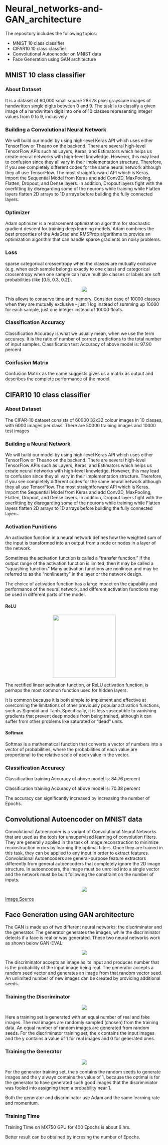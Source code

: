 # Neural_networks-and-GAN_architecture

The repository includes the following topics:

* MNIST 10 class classifier
* CIFAR10 10 class classfier
* Convolutional Autoencoder on MNIST data
* Face Generation using GAN architecture

## MNIST 10 class classifier

### About Dataset

It is a dataset of 60,000 small square 28×28 pixel grayscale images of handwritten single digits between 0 and 9. The task is to classify a given image of a handwritten digit into one of 10 classes representing integer values from 0 to 9, inclusively

### Building a Convolutional Neural Network

We will build our model by using high-level Keras API which uses either TensorFlow or Theano on the backend. There are several high-level TensorFlow APIs such as Layers, Keras, and Estimators which helps us create neural networks with high-level knowledge. However, this may lead to confusion since they all vary in their implementation structure. Therefore, if you see completely different codes for the same neural network although they all use TensorFlow. The most straightforward API which is Keras. Import the Sequential Model from Keras and add Conv2D, MaxPooling, Flatten, Dropout, and Dense layers. In addition, Dropout layers fight with the overfitting by disregarding some of the neurons while training while Flatten layers flatten 2D arrays to 1D arrays before building the fully connected layers.

### Optimizer

Adam optimizer is a replacement optimization algorithm for stochastic gradient descent for training deep learning models. Adam combines the best properties of the AdaGrad and RMSProp algorithms to provide an optimization algorithm that can handle sparse gradients on noisy problems.

### Loss

sparse categorical crossentropy when the classes are mutually exclusive (e.g. when each sample belongs exactly to one class) and categorical crossentropy when one sample can have multiple classes or labels are soft probabilities (like [0.5, 0.3, 0.2]).

<p align="center">
  <img src="https://user-images.githubusercontent.com/46927252/117635994-feef2780-b19d-11eb-9f67-8ba952110619.png" />
</p>

This allows to conserve time and memory. Consider case of 10000 classes when they are mutually exclusive - just 1 log instead of summing up 10000 for each sample, just one integer instead of 10000 floats.

### Classification Accuracy

Classification Accuracy is what we usually mean, when we use the term accuracy. It is the ratio of number of correct predictions to the total number of input samples.
Classification test Accuracy of above model is: 97.90 percent 

### Confusion Matrix

Confusion Matrix as the name suggests gives us a matrix as output and describes the complete performance of the model.

## CIFAR10 10 class classifier

### About Dataset

The CIFAR-10 dataset consists of 60000 32x32 colour images in 10 classes, with 6000 images per class. There are 50000 training images and 10000 test images

### Building a Neural Network

We will build our model by using high-level Keras API which uses either TensorFlow or Theano on the backend. There are several high-level TensorFlow APIs such as Layers, Keras, and Estimators which helps us create neural networks with high-level knowledge. However, this may lead to confusion since they all vary in their implementation structure. Therefore, if you see completely different codes for the same neural network although they all use TensorFlow. The most straightforward API which is Keras. Import the Sequential Model from Keras and add Conv2D, MaxPooling, Flatten, Dropout, and Dense layers. In addition, Dropout layers fight with the overfitting by disregarding some of the neurons while training while Flatten layers flatten 2D arrays to 1D arrays before building the fully connected layers.

### Activation Functions

An activation function in a neural network defines how the weighted sum of the input is transformed into an output from a node or nodes in a layer of the network.

Sometimes the activation function is called a “transfer function.” If the output range of the activation function is limited, then it may be called a “squashing function.” Many activation functions are nonlinear and may be referred to as the “nonlinearity” in the layer or the network design.

The choice of activation function has a large impact on the capability and performance of the neural network, and different activation functions may be used in different parts of the model.

#### ReLU 

<p align="center">
<img src="https://user-images.githubusercontent.com/46927252/117638120-2646f400-b1a0-11eb-9955-e0f05635f647.png" data-canonical-src="https://gyazo.com/eb5c5741b6a9a16c692170a41a49c858.png" width="200" height="200" />
</p>

The rectified linear activation function, or ReLU activation function, is perhaps the most common function used for hidden layers.

It is common because it is both simple to implement and effective at overcoming the limitations of other previously popular activation functions, such as Sigmoid and Tanh. Specifically, it is less susceptible to vanishing gradients that prevent deep models from being trained, although it can suffer from other problems like saturated or “dead” units.

#### Softmax

Softmax is a mathematical function that converts a vector of numbers into a vector of probabilities, where the probabilities of each value are proportional to the relative scale of each value in the vector.

### Classification Accuracy

Classification training Accuracy of above model is: 84.76 percent

Classification training Accuracy of above model is: 70.38 percent

The accuracy can significantly increased by increasing the number of Epochs.

## Convolutional Autoencoder on MNIST data

Convolutional Autoencoder is a variant of Convolutional Neural Networks that are used as the tools for unsupervised learning of convolution filters. They are generally applied in the task of image reconstruction to minimize reconstruction errors by learning the optimal filters. Once they are trained in this task, they can be applied to any input in order to extract features. Convolutional Autoencoders are general-purpose feature extractors differently from general autoencoders that completely ignore the 2D image structure. In autoencoders, the image must be unrolled into a single vector and the network must be built following the constraint on the number of inputs.


<p align="center">
  <img src="https://user-images.githubusercontent.com/46927252/117638652-b1c08500-b1a0-11eb-866b-637c5a1efb44.png" />
</p>

<p align="center">
  
[Image Source](https://www.researchgate.net/profile/Xifeng-Guo/publication/320658590/figure/fig1/AS:614154637418504@1523437284408/The-structure-of-proposed-Convolutional-AutoEncoders-CAE-for-MNIST-In-the-middle-there.png)

</p>

## Face Generation using GAN architecture

The GAN is made up of two different neural networks: the discriminator and the generator. The generator generates the images, while the discriminator detects if a face is real or was generated. These two neural networks work as shown below GAN-EVAL:

<p align="center">
  <img src="https://user-images.githubusercontent.com/46927252/117641314-a15dd980-b1a3-11eb-9d52-bc69813db7a7.png" />
</p>

The discriminator accepts an image as its input and produces number that is the probability of the input image being real. The generator accepts a random seed vector and generates an image from that random vector seed. An unlimited number of new images can be created by providing additional seeds.

### Training the Discriminator

<p align="center">
  <img src="https://user-images.githubusercontent.com/46927252/117641414-bd617b00-b1a3-11eb-8386-1ddddc37f75a.png" />
</p>


Here a training set is generated with an equal number of real and fake images. The real images are randomly sampled (chosen) from the training data. An equal number of random images are generated from random seeds. For the discriminator training set, the  x  contains the input images and the  y  contains a value of 1 for real images and 0 for generated ones.

### Training the Generator

<p align="center">
  <img src="https://user-images.githubusercontent.com/46927252/117641579-f13ca080-b1a3-11eb-9357-a51fdb201ae6.png" />
</p>


For the generator training set, the  x  contains the random seeds to generate images and the  y  always contains the value of 1, because the optimal is for the generator to have generated such good images that the discriminiator was fooled into assigning them a probability near 1.

Both the generator and discriminator use Adam and the same learning rate and momentum.

### Training Time

Training Time on MX750 GPU for 400 Epochs is about 6 hrs.

Better result can be obtained by incresing the number of Epochs.

